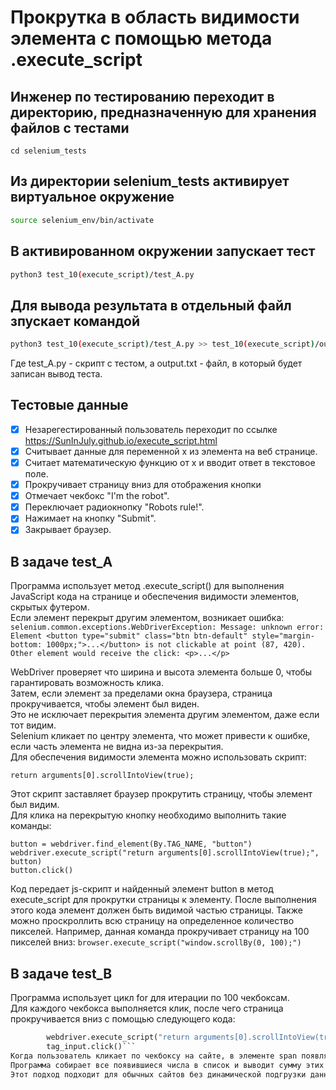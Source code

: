 # Прокрутка в область видимости элемента с помощью метода .execute_script

## Инженер по тестированию переходит в директорию, предназначенную для хранения файлов с тестами
```
cd selenium_tests
```
## Из директории selenium_tests активирует виртуальное окружение
```sh
source selenium_env/bin/activate
```
## В активированном окружении запускает тест 
```sh
python3 test_10(execute_script)/test_A.py
```
## Для вывода результата в отдельный файл зпускает командой 
```sh
python3 test_10(execute_script)/test_A.py >> test_10(execute_script)/output.txt
```
Где test_A.py -  скрипт с тестом, а output.txt - файл, в который будет записан вывод теста.

## Тестовые данные
- [x] Незарегестированный пользователь переходит по ссылке https://SunInJuly.github.io/execute_script.html
- [x] Cчитывает данные для переменной x из элемента на веб странице.
- [x] Считает математическую функцию от x и вводит ответ в текстовое поле.
- [x] Прокручивает страницу вниз для отображения кнопки
- [x] Отмечает чекбокс "I'm the robot".
- [x] Переключает радиокнопку "Robots rule!".
- [x] Нажимает на кнопку "Submit".
- [x] Закрывает браузер.

##  В задаче test_A

Программа использует метод .execute_script() для выполнения JavaScript кода на странице и обеспечения видимости элементов, скрытых футером. \
Если элемент перекрыт другим элементом, возникает ошибка: \
```selenium.common.exceptions.WebDriverException: Message: unknown error: Element <button type="submit" class="btn btn-default" style="margin-bottom: 1000px;">...</button> is not clickable at point (87, 420). Other element would receive the click: <p>...</p>```


WebDriver проверяет что ширина и высота элемента больше 0, чтобы гарантировать возможность клика. \
Затем, если элемент за пределами окна браузера, страница прокручивается, чтобы элемент был виден. \
Это не исключает перекрытия элемента другим элементом, даже если тот видим. \
Selenium кликает по центру элемента, что может привести к ошибке, если часть элемента не видна из-за перекрытия. \
Для обеспечения видимости элемента можно использовать скрипт: 

```return arguments[0].scrollIntoView(true);``` 

Этот скрипт заставляет браузер прокрутить страницу, чтобы элемент был видим.\
Для клика на перекрытую кнопку необходимо выполнить такие команды: 

```
button = webdriver.find_element(By.TAG_NAME, "button")
webdriver.execute_script("return arguments[0].scrollIntoView(true);", button)
button.click()
```

Код передает js-скрипт и найденный элемент button в метод execute_script для прокрутки страницы к элементу. 
После выполнения этого кода элемент должен быть видимой частью страницы.
Также можно проскроллить всю страницу на определенное количество пикселей. 
Например, данная команда прокручивает страницу на 100 пикселей вниз:
```browser.execute_script("window.scrollBy(0, 100);")```

## В задаче test_B

Программа использует цикл for для итерации по 100 чекбоксам. \
Для каждого чекбокса выполняется клик, после чего страница прокручивается вниз с помощью следующего кода:
```for tag_input in input_elements:
        webdriver.execute_script("return arguments[0].scrollIntoView(true);", tag_input)
        tag_input.click()```
Когда пользователь кликает по чекбоксу на сайте, в элементе span появляется либо не появляется число. \
Программа собирает все появившиеся числа в список и выводит сумму этих чисел в консоль. \
Этот подход подходит для обычных сайтов без динамической подгрузки данных.
